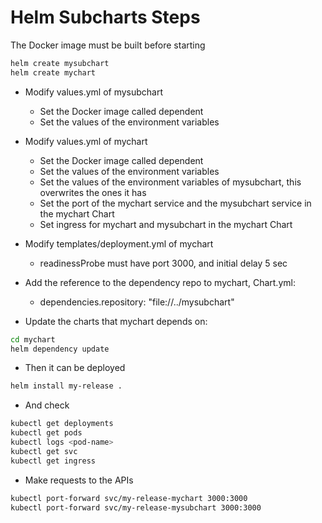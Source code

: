 # Helm Subcharts Steps
The Docker image must be built before starting
```bash
helm create mysubchart
helm create mychart
```
- Modify values.yml of mysubchart
    - Set the Docker image called dependent
    - Set the values of the environment variables

- Modify values.yml of mychart
    - Set the Docker image called dependent
    - Set the values of the environment variables
    - Set the values of the environment variables of mysubchart, this overwrites the ones it has
    - Set the port of the mychart service and the mysubchart service in the mychart Chart
    - Set ingress for mychart and mysubchart in the mychart Chart

- Modify templates/deployment.yml of mychart
    - readinessProbe must have port 3000, and initial delay 5 sec

- Add the reference to the dependency repo to mychart, Chart.yml:
    - dependencies.repository: "file://../mysubchart"

- Update the charts that mychart depends on:
```bash
cd mychart
helm dependency update
```
- Then it can be deployed
```bash
helm install my-release .
```
- And check
```bash
kubectl get deployments
kubectl get pods
kubectl logs <pod-name>
kubectl get svc
kubectl get ingress
```
- Make requests to the APIs
```bash
kubectl port-forward svc/my-release-mychart 3000:3000
kubectl port-forward svc/my-release-mysubchart 3000:3000
```